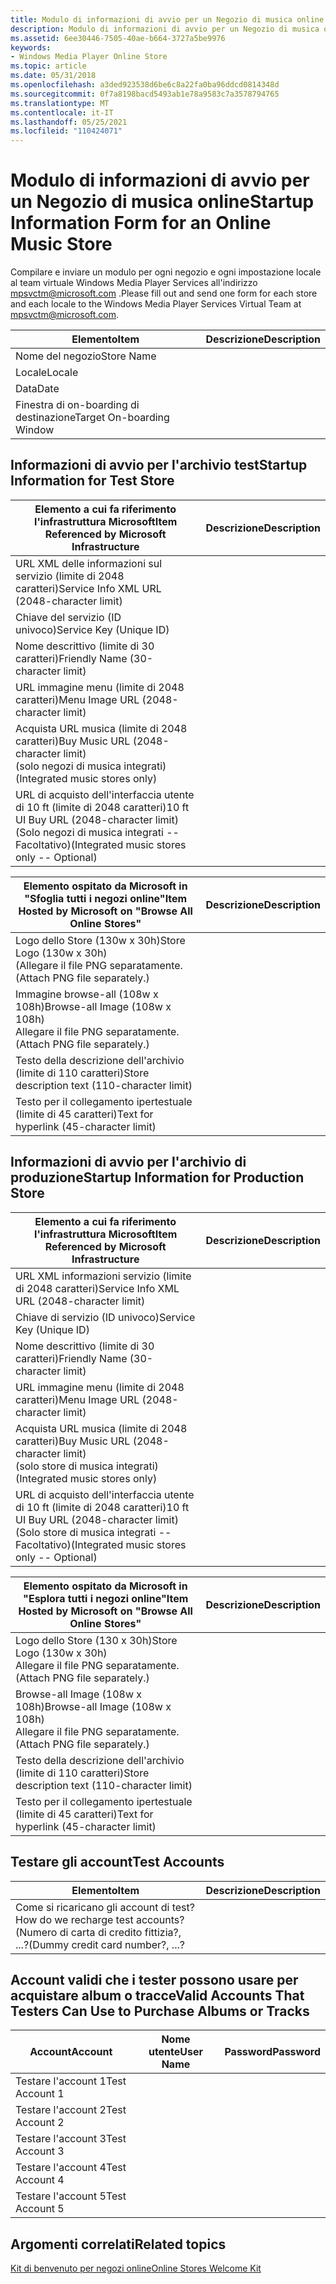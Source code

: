 ```yaml
---
title: Modulo di informazioni di avvio per un Negozio di musica online
description: Modulo di informazioni di avvio per un Negozio di musica online
ms.assetid: 6ee30446-7505-40ae-b664-3727a5be9976
keywords:
- Windows Media Player Online Store
ms.topic: article
ms.date: 05/31/2018
ms.openlocfilehash: a3ded923538d6be6c8a22fa0ba96ddcd0814348d
ms.sourcegitcommit: 0f7a8198bacd5493ab1e78a9583c7a3578794765
ms.translationtype: MT
ms.contentlocale: it-IT
ms.lasthandoff: 05/25/2021
ms.locfileid: "110424071"
---
```

# <a name="startup-information-form-for-an-online-music-store"></a><span data-ttu-id="12faa-104">Modulo di informazioni di avvio per un Negozio di musica online</span><span class="sxs-lookup"><span data-stu-id="12faa-104">Startup Information Form for an Online Music Store</span></span>

<span data-ttu-id="12faa-105">Compilare e inviare un modulo per ogni negozio e ogni impostazione locale al team virtuale Windows Media Player Services all'indirizzo mpsvctm@microsoft.com .</span><span class="sxs-lookup"><span data-stu-id="12faa-105">Please fill out and send one form for each store and each locale to the Windows Media Player Services Virtual Team at mpsvctm@microsoft.com.</span></span>



| <span data-ttu-id="12faa-106">Elemento</span><span class="sxs-lookup"><span data-stu-id="12faa-106">Item</span></span>                      | <span data-ttu-id="12faa-107">Descrizione</span><span class="sxs-lookup"><span data-stu-id="12faa-107">Description</span></span> |
|---------------------------|-------------|
| <span data-ttu-id="12faa-108">Nome del negozio</span><span class="sxs-lookup"><span data-stu-id="12faa-108">Store Name</span></span>                |             |
| <span data-ttu-id="12faa-109">Locale</span><span class="sxs-lookup"><span data-stu-id="12faa-109">Locale</span></span>                    |             |
| <span data-ttu-id="12faa-110">Data</span><span class="sxs-lookup"><span data-stu-id="12faa-110">Date</span></span>                      |             |
| <span data-ttu-id="12faa-111">Finestra di on-boarding di destinazione</span><span class="sxs-lookup"><span data-stu-id="12faa-111">Target On-boarding Window</span></span> |             |



 

## <a name="startup-information-for-test-store"></a><span data-ttu-id="12faa-112">Informazioni di avvio per l'archivio test</span><span class="sxs-lookup"><span data-stu-id="12faa-112">Startup Information for Test Store</span></span>



| <span data-ttu-id="12faa-113">Elemento a cui fa riferimento l'infrastruttura Microsoft</span><span class="sxs-lookup"><span data-stu-id="12faa-113">Item Referenced by Microsoft Infrastructure</span></span>                                                              | <span data-ttu-id="12faa-114">Descrizione</span><span class="sxs-lookup"><span data-stu-id="12faa-114">Description</span></span> |
|----------------------------------------------------------------------------------------------------------|-------------|
| <span data-ttu-id="12faa-115">URL XML delle informazioni sul servizio (limite di 2048 caratteri)</span><span class="sxs-lookup"><span data-stu-id="12faa-115">Service Info XML URL (2048-character limit)</span></span>                                                              |             |
| <span data-ttu-id="12faa-116">Chiave del servizio (ID univoco)</span><span class="sxs-lookup"><span data-stu-id="12faa-116">Service Key (Unique ID)</span></span>                                                                                  |             |
| <span data-ttu-id="12faa-117">Nome descrittivo (limite di 30 caratteri)</span><span class="sxs-lookup"><span data-stu-id="12faa-117">Friendly Name (30-character limit)</span></span>                                                                       |             |
| <span data-ttu-id="12faa-118">URL immagine menu (limite di 2048 caratteri)</span><span class="sxs-lookup"><span data-stu-id="12faa-118">Menu Image URL (2048-character limit)</span></span>                                                                    |             |
| <span data-ttu-id="12faa-119">Acquista URL musica (limite di 2048 caratteri)</span><span class="sxs-lookup"><span data-stu-id="12faa-119">Buy Music URL (2048-character limit)</span></span><br/> <span data-ttu-id="12faa-120">(solo negozi di musica integrati)</span><span class="sxs-lookup"><span data-stu-id="12faa-120">(Integrated music stores only)</span></span><br/>                |             |
| <span data-ttu-id="12faa-121">URL di acquisto dell'interfaccia utente di 10 ft (limite di 2048 caratteri)</span><span class="sxs-lookup"><span data-stu-id="12faa-121">10 ft UI Buy URL (2048-character limit)</span></span><br/> <span data-ttu-id="12faa-122">(Solo negozi di musica integrati -- Facoltativo)</span><span class="sxs-lookup"><span data-stu-id="12faa-122">(Integrated music stores only -- Optional)</span></span><br/> |             |



 



| <span data-ttu-id="12faa-123">Elemento ospitato da Microsoft in "Sfoglia tutti i negozi online"</span><span class="sxs-lookup"><span data-stu-id="12faa-123">Item Hosted by Microsoft on "Browse All Online Stores"</span></span>                             | <span data-ttu-id="12faa-124">Descrizione</span><span class="sxs-lookup"><span data-stu-id="12faa-124">Description</span></span> |
|------------------------------------------------------------------------------------|-------------|
| <span data-ttu-id="12faa-125">Logo dello Store (130w x 30h)</span><span class="sxs-lookup"><span data-stu-id="12faa-125">Store Logo (130w x 30h)</span></span><br/> <span data-ttu-id="12faa-126">(Allegare il file PNG separatamente.</span><span class="sxs-lookup"><span data-stu-id="12faa-126">(Attach PNG file separately.)</span></span><br/>        |             |
| <span data-ttu-id="12faa-127">Immagine browse-all (108w x 108h)</span><span class="sxs-lookup"><span data-stu-id="12faa-127">Browse-all Image (108w x 108h)</span></span><br/> <span data-ttu-id="12faa-128">Allegare il file PNG separatamente.</span><span class="sxs-lookup"><span data-stu-id="12faa-128">(Attach PNG file separately.)</span></span><br/> |             |
| <span data-ttu-id="12faa-129">Testo della descrizione dell'archivio (limite di 110 caratteri)</span><span class="sxs-lookup"><span data-stu-id="12faa-129">Store description text (110-character limit)</span></span>                                       |             |
| <span data-ttu-id="12faa-130">Testo per il collegamento ipertestuale (limite di 45 caratteri)</span><span class="sxs-lookup"><span data-stu-id="12faa-130">Text for hyperlink (45-character limit)</span></span>                                            |             |



 

## <a name="startup-information-for-production-store"></a><span data-ttu-id="12faa-131">Informazioni di avvio per l'archivio di produzione</span><span class="sxs-lookup"><span data-stu-id="12faa-131">Startup Information for Production Store</span></span>



| <span data-ttu-id="12faa-132">Elemento a cui fa riferimento l'infrastruttura Microsoft</span><span class="sxs-lookup"><span data-stu-id="12faa-132">Item Referenced by Microsoft Infrastructure</span></span>                                                              | <span data-ttu-id="12faa-133">Descrizione</span><span class="sxs-lookup"><span data-stu-id="12faa-133">Description</span></span> |
|----------------------------------------------------------------------------------------------------------|-------------|
| <span data-ttu-id="12faa-134">URL XML informazioni servizio (limite di 2048 caratteri)</span><span class="sxs-lookup"><span data-stu-id="12faa-134">Service Info XML URL (2048-character limit)</span></span>                                                              |             |
| <span data-ttu-id="12faa-135">Chiave di servizio (ID univoco)</span><span class="sxs-lookup"><span data-stu-id="12faa-135">Service Key (Unique ID)</span></span>                                                                                  |             |
| <span data-ttu-id="12faa-136">Nome descrittivo (limite di 30 caratteri)</span><span class="sxs-lookup"><span data-stu-id="12faa-136">Friendly Name (30-character limit)</span></span>                                                                       |             |
| <span data-ttu-id="12faa-137">URL immagine menu (limite di 2048 caratteri)</span><span class="sxs-lookup"><span data-stu-id="12faa-137">Menu Image URL (2048-character limit)</span></span>                                                                    |             |
| <span data-ttu-id="12faa-138">Acquista URL musica (limite di 2048 caratteri)</span><span class="sxs-lookup"><span data-stu-id="12faa-138">Buy Music URL (2048-character limit)</span></span><br/> <span data-ttu-id="12faa-139">(solo store di musica integrati)</span><span class="sxs-lookup"><span data-stu-id="12faa-139">(Integrated music stores only)</span></span><br/>                |             |
| <span data-ttu-id="12faa-140">URL di acquisto dell'interfaccia utente di 10 ft (limite di 2048 caratteri)</span><span class="sxs-lookup"><span data-stu-id="12faa-140">10 ft UI Buy URL (2048-character limit)</span></span><br/> <span data-ttu-id="12faa-141">(Solo store di musica integrati -- Facoltativo)</span><span class="sxs-lookup"><span data-stu-id="12faa-141">(Integrated music stores only -- Optional)</span></span><br/> |             |



 



| <span data-ttu-id="12faa-142">Elemento ospitato da Microsoft in "Esplora tutti i negozi online"</span><span class="sxs-lookup"><span data-stu-id="12faa-142">Item Hosted by Microsoft on "Browse All Online Stores"</span></span>                             | <span data-ttu-id="12faa-143">Descrizione</span><span class="sxs-lookup"><span data-stu-id="12faa-143">Description</span></span> |
|------------------------------------------------------------------------------------|-------------|
| <span data-ttu-id="12faa-144">Logo dello Store (130 x 30h)</span><span class="sxs-lookup"><span data-stu-id="12faa-144">Store Logo (130w x 30h)</span></span><br/> <span data-ttu-id="12faa-145">Allegare il file PNG separatamente.</span><span class="sxs-lookup"><span data-stu-id="12faa-145">(Attach PNG file separately.)</span></span><br/>        |             |
| <span data-ttu-id="12faa-146">Browse-all Image (108w x 108h)</span><span class="sxs-lookup"><span data-stu-id="12faa-146">Browse-all Image (108w x 108h)</span></span><br/> <span data-ttu-id="12faa-147">Allegare il file PNG separatamente.</span><span class="sxs-lookup"><span data-stu-id="12faa-147">(Attach PNG file separately.)</span></span><br/> |             |
| <span data-ttu-id="12faa-148">Testo della descrizione dell'archivio (limite di 110 caratteri)</span><span class="sxs-lookup"><span data-stu-id="12faa-148">Store description text (110-character limit)</span></span>                                       |             |
| <span data-ttu-id="12faa-149">Testo per il collegamento ipertestuale (limite di 45 caratteri)</span><span class="sxs-lookup"><span data-stu-id="12faa-149">Text for hyperlink (45-character limit)</span></span>                                            |             |



 

## <a name="test-accounts"></a><span data-ttu-id="12faa-150">Testare gli account</span><span class="sxs-lookup"><span data-stu-id="12faa-150">Test Accounts</span></span>



| <span data-ttu-id="12faa-151">Elemento</span><span class="sxs-lookup"><span data-stu-id="12faa-151">Item</span></span>                                                                                     | <span data-ttu-id="12faa-152">Descrizione</span><span class="sxs-lookup"><span data-stu-id="12faa-152">Description</span></span> |
|------------------------------------------------------------------------------------------|-------------|
| <span data-ttu-id="12faa-153">Come si ricaricano gli account di test?</span><span class="sxs-lookup"><span data-stu-id="12faa-153">How do we recharge test accounts?</span></span><br/> <span data-ttu-id="12faa-154">(Numero di carta di credito fittizia?, ...?</span><span class="sxs-lookup"><span data-stu-id="12faa-154">(Dummy credit card number?, ...?</span></span><br/> |             |



 

## <a name="valid-accounts-that-testers-can-use-to-purchase-albums-or-tracks"></a><span data-ttu-id="12faa-155">Account validi che i tester possono usare per acquistare album o tracce</span><span class="sxs-lookup"><span data-stu-id="12faa-155">Valid Accounts That Testers Can Use to Purchase Albums or Tracks</span></span>



|  <span data-ttu-id="12faa-156">Account</span><span class="sxs-lookup"><span data-stu-id="12faa-156">Account</span></span>       | <span data-ttu-id="12faa-157">Nome utente</span><span class="sxs-lookup"><span data-stu-id="12faa-157">User Name</span></span> | <span data-ttu-id="12faa-158">Password</span><span class="sxs-lookup"><span data-stu-id="12faa-158">Password</span></span> |
|----------------|-----------|----------|
| <span data-ttu-id="12faa-159">Testare l'account 1</span><span class="sxs-lookup"><span data-stu-id="12faa-159">Test Account 1</span></span> |           |          |
| <span data-ttu-id="12faa-160">Testare l'account 2</span><span class="sxs-lookup"><span data-stu-id="12faa-160">Test Account 2</span></span> |           |          |
| <span data-ttu-id="12faa-161">Testare l'account 3</span><span class="sxs-lookup"><span data-stu-id="12faa-161">Test Account 3</span></span> |           |          |
| <span data-ttu-id="12faa-162">Testare l'account 4</span><span class="sxs-lookup"><span data-stu-id="12faa-162">Test Account 4</span></span> |           |          |
| <span data-ttu-id="12faa-163">Testare l'account 5</span><span class="sxs-lookup"><span data-stu-id="12faa-163">Test Account 5</span></span> |           |          |



 

## <a name="related-topics"></a><span data-ttu-id="12faa-164">Argomenti correlati</span><span class="sxs-lookup"><span data-stu-id="12faa-164">Related topics</span></span>

<dl> <dt>

[<span data-ttu-id="12faa-165">Kit di benvenuto per negozi online</span><span class="sxs-lookup"><span data-stu-id="12faa-165">Online Stores Welcome Kit</span></span>](online-stores-welcome-kit.md)
</dt> </dl>

 

 





